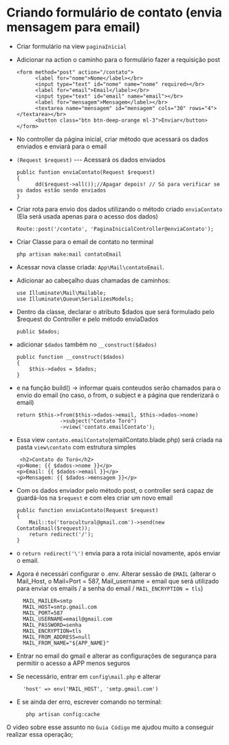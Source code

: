 # Criando formulário de contato (envia mensagem para email)

- Criar formulário na view `paginaInicial`
- Adicionar na action o caminho para o formulário fazer a requisição post

      <form method="post" action="/contato">
            <label for="nome">Nome</label></br>
            <input type="text" id="nome" name="nome" required></br>
            <label for="email">Email</label></br>
            <input type="text" id="email" name="email"></br>
            <label for="mensagem">Mensagem</label></br>
            <textarea name="mensagem" id="mensagem" cols="30" rows="4"></textarea></br>
            <button class="btn btn-deep-orange ml-3">Enviar</button>
      </form>
      
- No controller da página inicial, criar método que acessará os dados enviados e enviará para o email
- `(Request $request)`  --- Acessará os dados enviados

      public funtion enviaContato(Request $request)
      {
            dd($request->all());//Apagar depois! // Só para verificar se os dados estão sendo enviados
      }
      
- Criar rota para envio dos dados utilizando o método criado `enviaContato` (Ela será usada apenas para o acesso dos dados)
      
      Route::post('/contato', 'PaginaInicialController@enviaContato');
      
 
- Criar Classe para o email de contato no terminal
 
      php artisan make:mail contatoEmail
      
- Acessar nova classe criada: `App\Mail\contatoEmail`.
- Adicionar ao cabeçalho duas chamadas de caminhos: 

      use Illuminate\Mail\Mailable;
      use Illuminate\Queue\SerializesModels;
      
- Dentro da classe, declarar o atributo $dados que será formulado pelo $request do Controller e pelo método enviaDados 
      
      public $dados;
      
- adicionar `$dados` também no `__construct($dados)`

      public function __construct($dados)
      {
          $this->dados = $dados;
      }
      
- e na função build() -> informar quais conteudos serão chamados para o envio do email (no caso, o from, o subject e a página que renderizará o email)

      return $this->from($this->dados->email, $this->dados->nome)
                    ->subject("Contato Toró")
                    ->view('contato.emailContato');
                    
- Essa view `contato.emailContato`(emailContato.blade.php) será criada na pasta `view\contato` com estrutura simples
      
       <h2>Contato do Toró</h2>
      <p>Nome: {{ $dados->nome }}</p>
      <p>Email: {{ $dados->email }}</p>
      <p>Mensagem: {{ $dados->mensagem }}</p>
      
- Com os dados enviador pelo método post, o controller será capaz de guardá-los na `$request` e com eles criar um novo email

      public function enviaContato(Request $request)
      {
          Mail::to('torocultural@gmail.com')->send(new ContatoEmail($request));
          return redirect('/');
      }
      
- o `return redirect('\')` envia para a rota inicial novamente, após enviar o email.
- Agora é necessári configurar o .env. Alterar sessão de `EMAIL`
(alterar o Mail_Host, o Mail=Port = 587, Mail_username = email que será utilizado para enviar os emails / a senha do email / `MAIL_ENCRYPTION = tls`)

        MAIL_MAILER=smtp
        MAIL_HOST=smtp.gmail.com
        MAIL_PORT=587
        MAIL_USERNAME=email@gmail.com
        MAIL_PASSWORD=senha
        MAIL_ENCRYPTION=tls
        MAIL_FROM_ADDRESS=null
        MAIL_FROM_NAME="${APP_NAME}"
        
- Entrar no email do gmail e alterar as configurações de segurança para permitir o acesso a APP menos seguros

- Se necessário, entrar em `config\mail.php` e alterar

        'host' => env('MAIL_HOST', 'smtp.gmail.com')
        
- E se ainda der erro, escrever comando no terminal:

         php artisan config:cache

        
                    
                    

O vídeo sobre esse assunto no `Guia Código` me ajudou muito a conseguir realizar essa operação;




